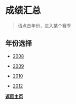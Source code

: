 # 成绩汇总

> 请点击年份，进入某个赛季

## 年份选择

- [2008](./Results/2008.md)

- [2009](./Results/2009.md)

- [2010](./Results/2010.md)

- [2012](./Results/2012.md)

**[返回主页](./Profile.md)**